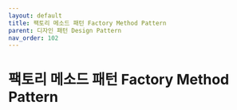 ```yaml
---
layout: default
title: 팩토리 메소드 패턴 Factory Method Pattern
parent: 디자인 패턴 Design Pattern
nav_order: 102
---
```


# 팩토리 메소드 패턴 Factory Method Pattern
